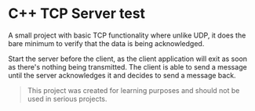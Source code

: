 # C++ TCP Server test

A small project with basic TCP functionality where unlike UDP, it does the bare minimum to verify that the data is being acknowledged. 

Start the server before the client, as the client application will exit as soon as there's nothing being transmitted. 
The client is able to send a message until the server acknowledges it and decides to send a message back.

> This project was created for learning purposes and should not be used in serious projects.
